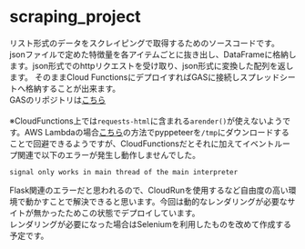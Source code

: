 # scraping_project
リスト形式のデータをスクレイピングで取得するためのソースコードです。<br>
jsonファイルで定めた特徴量を各アイテムごとに抜き出し、DataFrameに格納します。json形式でのhttpリクエストを受け取り、json形式に変換した配列を返します。
そのままCloud FunctionsにデプロイすればGASに接続しスプレッドシートへ格納することが出来ます。<br>
GASのリポジトリは[こちら](https://github.com/S-krhs/scraping_project_gas)<br>
<br>
※CloudFunctions上では`requests-html`に含まれる`arender()`が使えないようです。AWS Lambdaの場合[こちら](https://medium.com/limehome-engineering/running-pyppeteer-on-aws-lambda-with-serverless-62313b3fe3e2)の方法でpyppeteerを`/tmp`にダウンロードすることで回避できるようですが、CloudFunctionsだとそれに加えてイベントループ関連で以下のエラーが発生し動作しませんでした。
```
signal only works in main thread of the main interpreter
```
Flask関連のエラーだと思われるので、CloudRunを使用するなど自由度の高い環境で動かすことで解決できると思います。今回は動的なレンダリングが必要なサイトが無かったためこの状態でデプロイしています。<br>
レンダリングが必要になった場合はSeleniumを利用したものを改めて作成する予定です。
